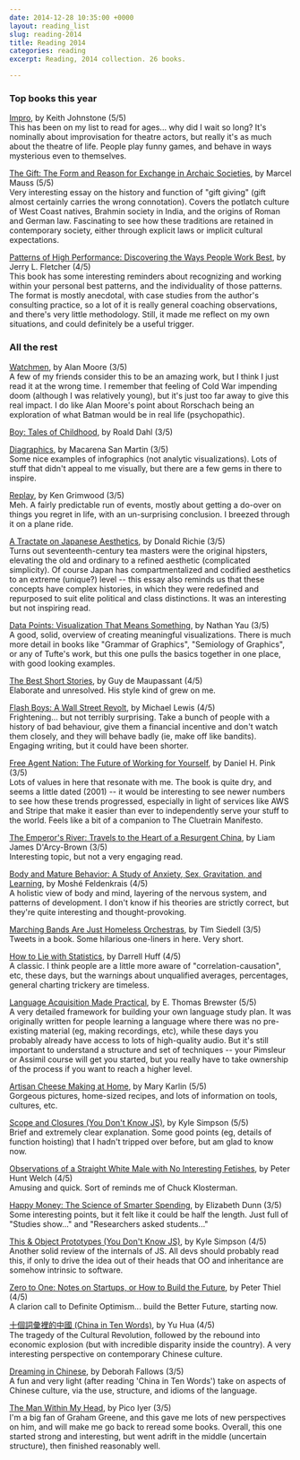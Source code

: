 ```yaml
---
date: 2014-12-28 10:35:00 +0000
layout: reading_list
slug: reading-2014
title: Reading 2014
categories: reading
excerpt: Reading, 2014 collection. 26 books.

---
```

### Top books this year

[Impro](http://amazon.com/dp/0878301178/), by Keith Johnstone (5/5)  
This has been on my list to read for ages... why did I wait so long? It's nominally about improvisation for theatre actors, but really it's as much about the theatre of life. People play funny games, and behave in ways mysterious even to themselves.

[The Gift: The Form and Reason for Exchange in Archaic Societies](http://amazon.com/dp/039332043X/), by Marcel Mauss (5/5)  
Very interesting essay on the history and function of "gift giving" (gift almost certainly carries the wrong connotation). Covers the potlatch culture of West Coast natives, Brahmin society in India, and the origins of Roman and German law. Fascinating to see how these traditions are retained in contemporary society, either through explicit laws or implicit cultural expectations.

[Patterns of High Performance: Discovering the Ways People Work Best](http://amazon.com/dp/1881052338/), by Jerry L. Fletcher (4/5)  
This book has some interesting reminders about recognizing and working within your personal best patterns, and the individuality of those patterns. The format is mostly anecdotal, with case studies from the author's consulting practice, so a lot of it is really general coaching observations, and there's very little methodology. Still, it made me reflect on my own situations, and could definitely be a useful trigger.

### All the rest

[Watchmen](http://amazon.com/dp/0930289234/), by Alan Moore (3/5)  
A few of my friends consider this to be an amazing work, but I think I just read it at the wrong time. I remember that feeling of Cold War impending doom (although I was relatively young), but it's just too far away to give this real impact. I do like Alan Moore's point about Rorschach being an exploration of what Batman would be in real life (psychopathic).

[Boy: Tales of Childhood](http://amazon.com/dp/0141311401/), by Roald Dahl (3/5)

[Diagraphics](http://amazon.com/dp/006197014X/), by Macarena San Martin (3/5)  
Some nice examples of infographics (not analytic visualizations). Lots of stuff that didn't appeal to me visually, but there are a few gems in there to inspire.

[Replay](http://amazon.com/dp//), by Ken Grimwood (3/5)  
Meh. A fairly predictable run of events, mostly about getting a do-over on things you regret in life, with an un-surprising conclusion. I breezed through it on a plane ride.

[A Tractate on Japanese Aesthetics](http://amazon.com/dp/1933330236/), by Donald Richie (3/5)  
Turns out seventeenth-century tea masters were the original hipsters, elevating the old and ordinary to a refined aesthetic (complicated simplicity). Of course Japan has compartmentalized and codified aesthetics to an extreme (unique?) level -- this essay also reminds us that these concepts have complex histories, in which they were redefined and repurposed to suit elite political and class distinctions. It was an interesting but not inspiring read.

[Data Points: Visualization That Means Something](http://amazon.com/dp/111846219X/), by Nathan Yau (3/5)  
A good, solid, overview of creating meaningful visualizations. There is much more detail in books like "Grammar of Graphics", "Semiology of Graphics", or any of Tufte's work, but this one pulls the basics together in one place, with good looking examples.

[The Best Short Stories](http://amazon.com/dp/1853261890/), by Guy de Maupassant (4/5)  
Elaborate and unresolved. His style kind of grew on me.

[Flash Boys: A Wall Street Revolt](http://amazon.com/dp/0393244660/), by Michael Lewis (4/5)  
Frightening... but not terribly surprising. Take a bunch of people with a history of bad behaviour, give them a financial incentive and don't watch them closely, and they will behave badly (ie, make off like bandits). Engaging writing, but it could have been shorter.

[Free Agent Nation: The Future of Working for Yourself](http://amazon.com/dp/0446678791/), by Daniel H. Pink (3/5)  
Lots of values in here that resonate with me. The book is quite dry, and seems a little dated (2001) -- it would be interesting to see newer numbers to see how these trends progressed, especially in light of services like AWS and Stripe that make it easier than ever to independently serve your stuff to the world. Feels like a bit of a companion to The Cluetrain Manifesto.

[The Emperor's River: Travels to the Heart of a Resurgent China](http://amazon.com/dp//), by Liam James D'Arcy-Brown (3/5)  
Interesting topic, but not a very engaging read.

[Body and Mature Behavior: A Study of Anxiety, Sex, Gravitation, and Learning](http://amazon.com/dp/1583941150/), by Moshé Feldenkrais (4/5)  
A holistic view of body and mind, layering of the nervous system, and patterns of development. I don't know if his theories are strictly correct, but they're quite interesting and thought-provoking.

[Marching Bands Are Just Homeless Orchestras](http://amazon.com/dp/0974551627/), by Tim Siedell (3/5)  
Tweets in a book. Some hilarious one-liners in here. Very short.

[How to Lie with Statistics](http://amazon.com/dp/0393310728/), by Darrell Huff (4/5)  
A classic. I think people are a little more aware of "correlation-causation", etc, these days, but the warnings about unqualified averages, percentages, general charting trickery are timeless.

[Language Acquisition Made Practical](http://amazon.com/dp/0916636003/), by E. Thomas Brewster (5/5)  
A very detailed framework for building your own language study plan. It was originally written for people learning a language where there was no pre- existing material (eg, making recordings, etc), while these days you probably already have access to lots of high-quality audio. But it's still important to understand a structure and set of techniques -- your Pimsleur or Assimil course will get you started, but you really have to take ownership of the process if you want to reach a higher level.

[Artisan Cheese Making at Home](http://amazon.com/dp/1607740087/), by Mary Karlin (5/5)  
Gorgeous pictures, home-sized recipes, and lots of information on tools, cultures, etc.

[Scope and Closures (You Don't Know JS)](http://amazon.com/dp/1449335586/), by Kyle Simpson (5/5)  
Brief and extremely clear explanation. Some good points (eg, details of function hoisting) that I hadn't tripped over before, but am glad to know now.

[Observations of a Straight White Male with No Interesting Fetishes](http://amazon.com/dp/B00MT612SC/), by Peter Hunt Welch (4/5)  
Amusing and quick. Sort of reminds me of Chuck Klosterman.

[Happy Money: The Science of Smarter Spending](http://amazon.com/dp/1451665067/), by Elizabeth Dunn (3/5)  
Some interesting points, but it felt like it could be half the length. Just full of "Studies show..." and "Researchers asked students..."

[This & Object Prototypes (You Don't Know JS)](http://amazon.com/dp/1491904151/), by Kyle Simpson (4/5)  
Another solid review of the internals of JS. All devs should probably read this, if only to drive the idea out of their heads that OO and inheritance are somehow intrinsic to software.

[Zero to One: Notes on Startups, or How to Build the Future](http://amazon.com/dp/0804139296/), by Peter Thiel (4/5)  
A clarion call to Definite Optimism... build the Better Future, starting now.

[十個詞彙裡的中國 (China in Ten Words)](http://amazon.com/dp/0307739791/), by Yu Hua (4/5)  
The tragedy of the Cultural Revolution, followed by the rebound into economic explosion (but with incredible disparity inside the country). A very interesting perspective on contemporary Chinese culture.

[Dreaming in Chinese](http://amazon.com/dp/B003Y3BB9O/), by Deborah Fallows (3/5)  
A fun and very light (after reading 'China in Ten Words') take on aspects of Chinese culture, via the use, structure, and idioms of the language.

[The Man Within My Head](http://amazon.com/dp/0307387569/), by Pico Iyer (3/5)  
I'm a big fan of Graham Greene, and this gave me lots of new perspectives on him, and will make me go back to reread some books. Overall, this one started strong and interesting, but went adrift in the middle (uncertain structure), then finished reasonably well.